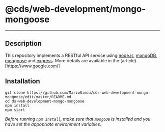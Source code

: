 # @cds/web-development/mongo-mongoose
---

## Description

This repository implements a RESTful API service using [node.js](https://nodejs.org/en/), [mongoDB](https://www.mongodb.com/), [mongoose](https://mongoosejs.com/) and [express](https://expressjs.com/). More details are available in the (article)[https://www.google.com/]

## Installation

```
git clone https://github.com/MarioSimou/cds-web-development-mongo-mongoose/edit/master/README.md
cd ds-web-development-mongo-mongoose
npm install
npm start
```
*Before running ```npm install```, make sure that `mongoDB` is installed and you have set the appopriate environment variables.*
